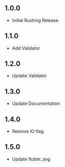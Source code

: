 ## 1.0.0

* Initial Rushing Release

## 1.1.0

- Add Validator

## 1.2.0

- Update Validator

## 1.3.0

- Update Documentation

## 1.4.0

- Remove IO flag

## 1.5.0

- Update flutter_svg